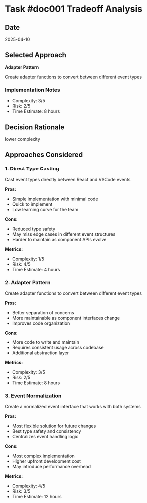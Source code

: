 # Task #doc001 Tradeoff Analysis

## Date

2025-04-10

## Selected Approach

**Adapter Pattern**

Create adapter functions to convert between different event types

### Implementation Notes

- Complexity: 3/5
- Risk: 2/5
- Time Estimate: 8 hours

## Decision Rationale

lower complexity

## Approaches Considered

### 1. Direct Type Casting

Cast event types directly between React and VSCode events

**Pros:**

- Simple implementation with minimal code
- Quick to implement
- Low learning curve for the team

**Cons:**

- Reduced type safety
- May miss edge cases in different event structures
- Harder to maintain as component APIs evolve

**Metrics:**

- Complexity: 1/5
- Risk: 4/5
- Time Estimate: 4 hours

### 2. Adapter Pattern

Create adapter functions to convert between different event types

**Pros:**

- Better separation of concerns
- More maintainable as component interfaces change
- Improves code organization

**Cons:**

- More code to write and maintain
- Requires consistent usage across codebase
- Additional abstraction layer

**Metrics:**

- Complexity: 3/5
- Risk: 2/5
- Time Estimate: 8 hours

### 3. Event Normalization

Create a normalized event interface that works with both systems

**Pros:**

- Most flexible solution for future changes
- Best type safety and consistency
- Centralizes event handling logic

**Cons:**

- Most complex implementation
- Higher upfront development cost
- May introduce performance overhead

**Metrics:**

- Complexity: 4/5
- Risk: 3/5
- Time Estimate: 12 hours
